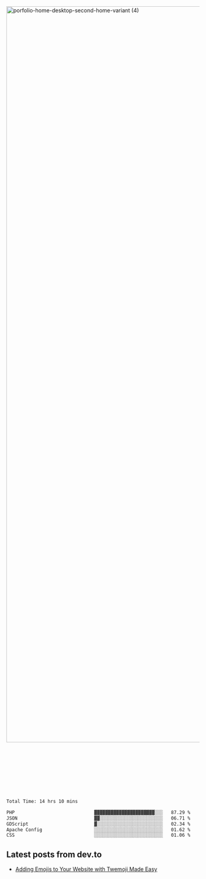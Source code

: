 <img width="1920" alt="porfolio-home-desktop-second-home-variant (4)" src="https://user-images.githubusercontent.com/44812120/231556360-1ee1d327-1a45-4bda-a93d-dd32a34149e4.png">
 
 
 
 
 
 <br><br><br><br><br><br><br>
<!--START_SECTION:waka-->

```txt
Total Time: 14 hrs 10 mins

PHP                             ▓▓▓▓▓▓▓▓▓▓▓▓▓▓▓▓▓▓▓▓▓▓░░░   87.29 %
JSON                            ▓▓░░░░░░░░░░░░░░░░░░░░░░░   06.71 %
GDScript                        ▓░░░░░░░░░░░░░░░░░░░░░░░░   02.34 %
Apache Config                   ░░░░░░░░░░░░░░░░░░░░░░░░░   01.62 %
CSS                             ░░░░░░░░░░░░░░░░░░░░░░░░░   01.06 %
```

<!--END_SECTION:waka-->

## Latest posts from dev.to
<!-- MEDIUM-STORY-LIST:START -->
- [Adding Emojis to Your Website with Twemoji Made Easy](https://dev.to/danielsebesta/adding-emojis-to-your-website-with-twemoji-made-easy-mc8)
<!-- MEDIUM-STORY-LIST:END -->

